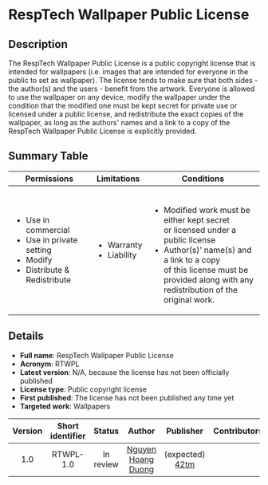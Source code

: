 RespTech Wallpaper Public License
=================================

Description
-----------

The RespTech Wallpaper Public License is a public copyright license that is
intended for wallpapers (i.e. images that are intended for everyone in the
public to set as wallpaper). The license tends to make sure that both sides -
the author(s) and the users - benefit from the artwork. Everyone is allowed to
use the wallpaper on any device, modify the wallpaper under the condition that
the modified one must be kept secret for private use or licensed under a public
license, and redistribute the exact copies of the wallpaper, as long as the
authors' names and a link to a copy of the RespTech Wallpaper Public License is
explicitly provided.

Summary Table
-------------

|Permissions|Limitations|Conditions|
|---|---|---|
|<ul><li>Use in commercial</li><li>Use in private setting</li><li>Modify</li><li>Distribute & Redistribute</li></ul>|<ul><li>Warranty</li><li>Liability</li></ul>|<br/><ul><li>Modified work must be either kept secret<br>or licensed under a public license</li><li>Author(s)' name(s) and a link to a copy<br>of this license must be provided along with any<br>redistribution of the original work.</li></ul>|

Details
-------

- **Full name**: RespTech Wallpaper Public License
- **Acronym**: RTWPL
- **Latest version**: N/A, because the license has not been officially published
- **License type**: Public copyright license
- **First published**: The license has not been published any time yet
- **Targeted work**: Wallpapers

|Version|Short identifier|Status|Author|Publisher|Contributors|Started|Published|
|:---:|:---:|:---:|:---:|:---:|---|:---:|:---:|
|1.0|RTWPL-1.0|In review|[Nguyen Hoang Duong][nhd gh]|(expected) [42tm][42tm r]||24 July 2018||

[nhd gh]: http://github.com/you-create
[42tm r]: http://github.com/42tm
